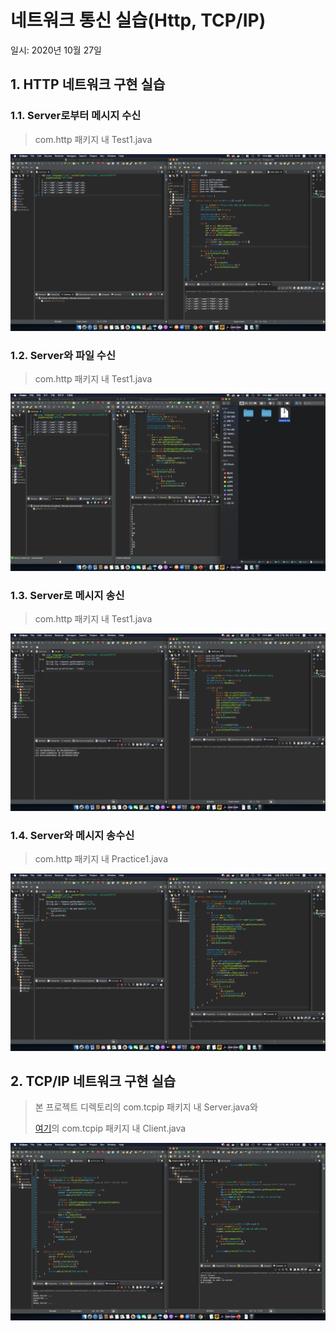 # 네트워크 통신 실습(Http, TCP/IP)

일시: 2020년 10월 27일

## 1. HTTP 네트워크 구현 실습

### 1.1. Server로부터 메시지 수신

> com.http 패키지 내 Test1.java

![Test1]($md-images/Test1.png)

### 1.2. Server와 파일 수신

> com.http 패키지 내 Test1.java

![Test2]($md-images/Test2.png)

### 1.3. Server로 메시지 송신

> com.http 패키지 내 Test1.java

![Test3]($md-images/Test3-3793243.png)

### 1.4. Server와 메시지 송수신

> com.http 패키지 내 Practice1.java

![Practice1]($md-images/Practice1.png)

## 2. TCP/IP 네트워크 구현 실습

>  본 프로젝트 디렉토리의 com.tcpip 패키지 내 Server.java와 <br/>
>
> [여기]()의 com.tcpip 패키지 내 Client.java

![2]($md-images/2.png)